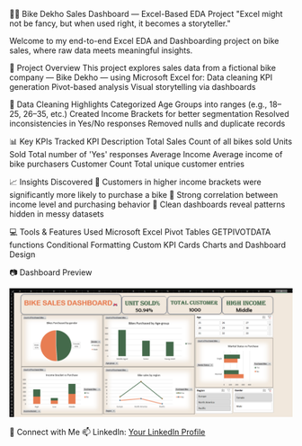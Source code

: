 🚴‍♂️ Bike Dekho Sales Dashboard — Excel-Based EDA Project
"Excel might not be fancy, but when used right, it becomes a storyteller."

Welcome to my end-to-end Excel EDA and Dashboarding project on bike sales, where raw data meets meaningful insights.

📌 Project Overview
This project explores sales data from a fictional bike company — Bike Dekho — using Microsoft Excel for:
Data cleaning
KPI generation
Pivot-based analysis
Visual storytelling via dashboards

🧹 Data Cleaning Highlights
Categorized Age Groups into ranges (e.g., 18–25, 26–35, etc.)
Created Income Brackets for better segmentation
Resolved inconsistencies in Yes/No responses
Removed nulls and duplicate records

📊 Key KPIs Tracked
KPI	Description
Total Sales	Count of all bikes sold
Units Sold	Total number of 'Yes' responses
Average Income	Average income of bike purchasers
Customer Count	Total unique customer entries

📈 Insights Discovered
🔹 Customers in higher income brackets were significantly more likely to purchase a bike
🔹 Strong correlation between income level and purchasing behavior
🔹 Clean dashboards reveal patterns hidden in messy datasets

💻 Tools & Features Used
Microsoft Excel
Pivot Tables
GETPIVOTDATA functions
Conditional Formatting
Custom KPI Cards
Charts and Dashboard Design

📷 Dashboard Preview

![Dashboard](./Bike_Sales_Dashboard.png)



🔗 Connect with Me
📫 LinkedIn: [Your LinkedIn Profile](https://www.linkedin.com/in/kashish-chaudhary-286aa1290/)

